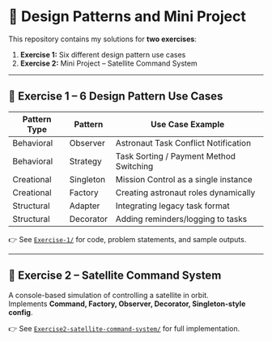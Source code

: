 # 🎯 Design Patterns and Mini Project

This repository contains my solutions for **two exercises**:
1. **Exercise 1:** Six different design pattern use cases
2. **Exercise 2:** Mini Project – Satellite Command System

---

## 📌 Exercise 1 – 6 Design Pattern Use Cases

| Pattern Type  | Pattern    | Use Case Example |
|---------------|------------|------------------|
| Behavioral    | Observer   | Astronaut Task Conflict Notification |
| Behavioral    | Strategy   | Task Sorting / Payment Method Switching |
| Creational    | Singleton  | Mission Control as a single instance |
| Creational    | Factory    | Creating astronaut roles dynamically |
| Structural    | Adapter    | Integrating legacy task format |
| Structural    | Decorator  | Adding reminders/logging to tasks |

👉 See [`Exercise-1/`](Exercise-1) for code, problem statements, and sample outputs.

---

## 📌 Exercise 2 – Satellite Command System

A console-based simulation of controlling a satellite in orbit.  
Implements **Command, Factory, Observer, Decorator, Singleton-style config**.

👉 See [`Exercise2-satellite-command-system/`](exercise2-satellite-command-system) for full implementation.

